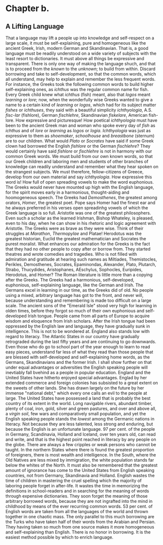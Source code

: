 # Chapter b.

## A Lifting Language

That a language may lift a people up into knowledge and self-respect on a large scale, it must be self-explaining, pure and homogeneous like the ancient Greek, Irish, modern German and Skandinavian. That is, a good language must be readily understood on a wide variety of subjects with the least resort to dictionaries. It must above all things be expressive and transparent. There is only one way of making the language shuch, and that is to proceed from the *known* to the *unknown*; to build from within. Discard borrowing and take to self-development, so that the common words, which all understand, may help to explain and remember the less frequent words. For instance, the Greeks took the following common words to build higher self-explaining ones, as *ichthus* was the regular common name for fish. Every Greek child knew what *ichthus* (fish) meant, also that *logos* meant *learning* or *lore*; now, when the wonderfully wise Greeks wanted to give a name to a certain kind of *learning* or *logos*, which had for its subject matter *fishes* or *ichthuses*, they said with a beautiful simplicity *ichthyologia*, A.S. *fisc-lar* (fishlore), German *fischlehre*, Skandinavian *fiskelare*, American fish-lore. How expressive and picturesque! How poetical *ichthyologia* must have been to the ancient Greek man and woman who spoke every day of *fish* as *ichthus* and of *lore* or *learning* as *logos* or *logia*. *Ichthyologia* was just as expressive to them as *shoemaker*, *schoolhouse* and *breastbone* (sternum) are to our children. What would *Plato* or *Socrates* have said if some Greek clown had borrowed the English *fishlore* or the German *fischlehre*? They would certainly have said *fishlore* or *fischlehre* is not in harmony with our common Greek words. We must build from our own known words, so that our Greek children and laboring men and students of other branches of knowledge can readily understand and remember what they hear spoken on the strangest subjects. We must therefore, fellow-citizens of Greece, develop from our own material and say *ichthyologia*. How expressive this word is! How full of open spreading vowels to make the word euphonious. The Greeks would never have mounted up high with the English language, for the spirit moves early in a harmonious, thought-aiding and hoomogeneous speech. The Greeks had *Demosthenes*, the greatest among orators, *Homer*, the greatest poet. Pope says Homer had the finest ear and he always preferred in his verses open spreadinhg vowels of which the Greek language is so full. Aristotle was one of the greatest philosophers. Even such a scholar as the learned Irishman, Bishop Whateley, is pleased, even to his day, when he can show in his rhetoric and logic agreement with Aristotle. The Greeks were as brave as they were wise. Think of their struggles at *Marathon*, *Thermopylae* and Platae! Herodotus was the greatest historian, Euclid the greatest mathematician and Socrates the purest moralist. What enhances our admiration for the Greeks is the fact that they had no other people to copy after or borrow from. They started theatres and wrote comedies and tragedies. Who is not filled with admiration and gratitude at hearing such names as Miltiades, Themistocles, Perikles, Demosthenes, Socrates, Epaminondas, Alexander, Plato, Plutarch, Strabo, Thucydides, Aristophanes, AEschylus, Sophocles, Euripides, Herodotus, and Homer? The Roman literature is little more than a copying after the Greeks. The Greeks had a harmonious, self-developed, euphonious, self-explaining language, like the German and Irish. The Germans excel in learning in our time, as the Greeks did of old. No people using a mixed, arbitrary language has got to the front, and never will, because understanding and remembering is made too difficult on a large scale. The ancient sons of the "Emerald Isle" stood very high for learning in olden times, before they forgot so much of their own euphonious and self-developed Irish tongue. People came from all parts of Europe to acquire wisdom and eloquence from Irish scholars. After the Irish tongue had been oppressed by the English law and language, they have gradually sunk in intelligence. This is not to be wondered at. England also stands low with regard to literacy. The Atlantic States in our country have gradually retrograded during the last fifty years and are continuing to go downwards. Even those who do go to school part of the year enough to learn to read easy pieces, understand far less of what they read than those people that are blessed with self-developed and self-explaining home words, as the Germans, Skandinavians and the former Irish. I shall show further on that under equal advantages or adversities the English speaking people will inevtiably fall bvehind as a people in popular education. England and the United States have hitherto enjoyed special advantages. Englad by her extended commerce and foreign colonies has subsisted to a great extent on the sweets of other lands. She has drawn largely on the future by her immense "national debt," which every one calls an evil to the people at large. The United States have possessed a land that is probably the best country of its extent in the world. Long navigable rivers, abundant timber, plenty of coal, iron, gold, silver and green pastures, and over and above all, a *virgin soil*, few wars and comparatively small population, and yet the English speaking people stands the *lowest* among the Germanic nations in literacy. Not because they are less talented, less strong and enduring, but because the English is an unfortunate language. 97 per cent. of the people in Germany, Scandinavia, Holland and Iceland, over ten years old, can read and write, and that is the highest point reached in literacy by any people on the globe. There are always a few cripples or weak persons who cannot be taught. In the northern States where there is found the greatest proportion of foreigners, there is most wealth and intelligence. In the South, where the Old Natives are less mixed by immigration, the white population stands far below the whites of the North. It must also be remembered that the greatest amount of ignorance has come to the United States from English speaking countries, not from Germany, Skandinavia and Holland. English wastes the time of children in mastering the cruel spelling which the majority of laboring people forget in after-life. It wastes the time in memorizing the definitions in school-readers and in searching for the meaning of words through expensive dictionaries. They soon forget the meaning of those arbitrary borrowed words, because they are not ingrafted into the mind in childhood by means of the ever recurring common words. 53 per cent. of English words are taken from all the languages of the world and thrown together in one chaotic mass. The only parallel to this much borrowing are the Turks who have taken half of their words from the Arabian and Persian. They having taken so much from one source makes it more homogeneous and self-explaining than English. There is no honor in borrowing. It is the easiest method possible by which to enrich language.

